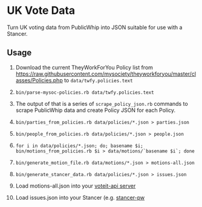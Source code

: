 # UK Vote Data

Turn UK voting data from PublicWhip into JSON suitable for use with a
Stancer.

## Usage

1. Download the current TheyWorkForYou Policy list from https://raw.githubusercontent.com/mysociety/theyworkforyou/master/classes/Policies.php to ``data/twfy.policies.text``

2. ``bin/parse-mysoc-policies.rb data/twfy.policies.text``

3. The output of that is a series of ``scrape_policy_json.rb`` commands to scrape PublicWhip data and create Policy JSON for each Policy.

4. ``bin/parties_from_policies.rb data/policies/*.json > parties.json``

5. ``bin/people_from_policies.rb data/policies/*.json > people.json``

6. ``for i in data/policies/*.json; do; basename $i; bin/motions_from_policies.rb $i > data/motions/`basename $i`; done``

7. ``bin/generate_motion_file.rb data/motions/*.json > motions-all.json``

8. ``bin/generate_stancer_data.rb data/policies/*.json > issues.json``

9. Load motions-all.json into your [voteit-api server](https://github.com/tmtmtmtm/voteit-api) 

10. Load issues.json into your Stancer (e.g. [stancer-pw](https://github.com/tmtmtmtm/stancer-pw)
